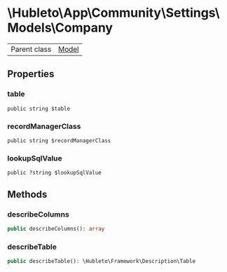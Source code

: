 
# \Hubleto\App\Community\Settings\Models\Company
<table class='table-default dense'>
<tr><td>Parent class</td><td><a href="../../../../Erp/Model">Model</a></td></tr></table>


## Properties

### table

`public string $table`


### recordManagerClass

`public string $recordManagerClass`


### lookupSqlValue

`public ?string $lookupSqlValue`


## Methods

### describeColumns

```php
public describeColumns(): array
```


### describeTable

```php
public describeTable(): \Hubleto\Framework\Description\Table
```

